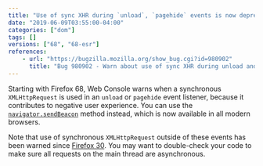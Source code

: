```yaml
---
title: "Use of sync XHR during `unload`, `pagehide` events is now deprecated"
date: "2019-06-09T03:55:00-04:00"
categories: ["dom"]
tags: []
versions: ["68", "68-esr"]
references:
    - url: "https://bugzilla.mozilla.org/show_bug.cgi?id=980902"
      title: "Bug 980902 - Warn about use of sync XHR during unload and pagehide events"
---
```

Starting with Firefox 68, Web Console warns when a synchronous `XMLHttpRequest` is used in an `unload` or `pagehide` event listener, because it contributes to negative user experience. You can use the [`navigator.sendBeacon`](https://developer.mozilla.org/docs/Web/API/Navigator/sendBeacon) method instead, which is now available in all modern browsers.

Note that use of synchronous `XMLHttpRequest` outside of these events has been warned since [Firefox 30](https://www.fxsitecompat.dev/en-CA/docs/2014/synchronous-xmlhttprequest-has-been-deprecated/). You may want to double-check your code to make sure all requests on the main thread are asynchronous.
